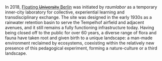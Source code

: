 In 2018, [Floating ~~University~~ Berlin](https://www.floatinguniversity.org/) was initiated by _raumlabor_ as a temporary inner-city laboratory for collective, experiential learning and transdisciplinary exchange. The site was designed in the early 1930s as a rainwater retention basin to serve the Tempelhof airfield and adjacent avenues, and it still remains a fully functioning infrastructure today. Having being closed off to the public for over 60 years, a diverse range of flora and fauna have taken root and given birth to a unique landscape: a man-made environment reclaimed by ecosystems, coexisting within the relatively new presence of this pedagogical experiment, forming a nature-culture or a third landscape.
